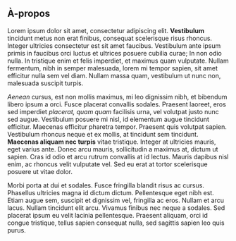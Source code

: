 ## À-propos

Lorem ipsum dolor sit amet, consectetur adipiscing elit. **Vestibulum** tincidunt metus non erat finibus, consequat scelerisque risus rhoncus. Integer ultricies consectetur est sit amet faucibus. Vestibulum ante ipsum primis in faucibus orci luctus et ultrices posuere cubilia curae; In non odio nulla. In tristique enim et felis imperdiet, et maximus quam vulputate. Nullam fermentum, nibh in semper malesuada, lorem mi tempor sapien, sit amet efficitur nulla sem vel diam. Nullam massa quam, vestibulum ut nunc non, malesuada suscipit turpis.

*Aenean* cursus, est non mollis maximus, mi leo dignissim nibh, et bibendum libero ipsum a orci. Fusce placerat convallis sodales. Praesent laoreet, eros sed imperdiet *placerat, quam quam* facilisis urna, vel volutpat justo nunc sed augue. Vestibulum posuere mi nisl, id elementum augue tincidunt efficitur. Maecenas efficitur pharetra tempor. Praesent quis volutpat sapien. Vestibulum rhoncus neque et ex mollis, at tincidunt sem tincidunt. **Maecenas aliquam nec turpis** vitae tristique. Integer at ultricies mauris, eget varius ante. Donec arcu mauris, sollicitudin a maximus at, dictum ut sapien. Cras id odio et arcu rutrum convallis at id lectus. Mauris dapibus nisl enim, ac rhoncus velit vulputate vel. Sed eu erat at tortor scelerisque posuere ut vitae dolor.

Morbi porta at dui et sodales. Fusce fringilla blandit risus ac cursus. Phasellus ultricies magna id dictum dictum. Pellentesque eget nibh est. Etiam augue sem, suscipit et dignissim vel, fringilla ac eros. Nullam et arcu lacus. Nullam tincidunt elit arcu. Vivamus finibus nec neque a sodales. Sed placerat ipsum eu velit lacinia pellentesque. Praesent aliquam, orci id congue tristique, tellus sapien consequat nulla, sed sagittis sapien leo quis purus.